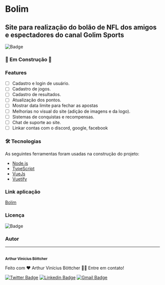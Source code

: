 # Bolim

## Site para realização do bolão de NFL dos amigos e espectadores do canal Golim Sports

![Badge](https://img.shields.io/github/stars/ArthurBottcher/Bolim)

### 🚧 Em Construção 🚧

### Features

-   [ ] Cadastro e login de usuário.
-   [ ] Cadastro de jogos.
-   [ ] Cadastro de resultados.
-   [ ] Atualização dos pontos.
-   [ ] Mostrar data limite para fechar as apostas
-   [ ] Melhorias no visual do site (adição de imagens e da logo).
-   [ ] Sistemas de conquistas e recompensas.
-   [ ] Chat de suporte ao site.
-   [ ] Linkar contas com o discord, google, facebook

### 🛠 Tecnologias

As seguintes ferramentas foram usadas na construção do projeto:

-   [Node.js](https://nodejs.org/en/)
-   [TypeScript](https://www.typescriptlang.org/)
-   [VueJs](https://vuejs.org/)
-   [Vuetify](https://vuetifyjs.com/en/)

### Link aplicação

[Bolim](https://bolim.vercel.app/)

### Licença

![Badge](https://img.shields.io/github/license/ArthurBottcher/Bolim)

### Autor

---
 <br />
 <sub><b>Arthur Vinícius Böttcher</b></sub>

Feito com ❤️ Arthur Vinícius Böttcher 👋🏽 Entre em contato!

[![Twitter Badge](https://img.shields.io/badge/-@ArthurVBottcher-1ca0f1?style=flat-square&labelColor=1ca0f1&logo=twitter&logoColor=white&link=https://twitter.com/ArthurVBottcher)](https://twitter.com/ArthurVBottcher) [![Linkedin Badge](https://img.shields.io/badge/-Arthur-blue?style=flat-square&logo=Linkedin&logoColor=white&link=https://www.linkedin.com/in/Arthur-Vinicius-Bottcher/)](https://www.linkedin.com/in/Arthur-Vinicius-Bottcher/)
[![Gmail Badge](https://img.shields.io/badge/-arthurbottcher@gmail.com-c14438?style=flat-square&logo=Gmail&logoColor=white&link=mailto:arthurbottcher@gmail.com)](mailto:arthurbottcher@gmail.com)
